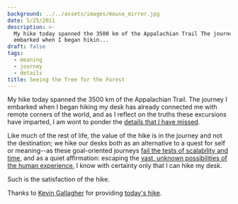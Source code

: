 ```yaml
---
background: ../../assets/images/mouse_mirror.jpg
date: 5/25/2011
description: >-
  My hike today spanned the 3500 km of the Appalachian Trail The journey I
  embarked when I began hikin...
draft: false
tags:
  - meaning
  - journey
  - details
title: Seeing the Tree for the Forest
---
```


My hike today spanned the 3500 km of the Appalachian Trail. The journey I embarked when I began hiking my desk has already connected me with remote corners of the world, and as I reflect on the truths these excursions have imparted, I am wont to ponder the [details that I have missed](http://www.youtube.com/watch?v=vJG698U2Mvo).

Like much of the rest of life, the value of the hike is in the journey and not the destination; we hike our desks both as an alternative to a quest for self or meaning--as these goal-oriented journeys [fail the tests of scalability and time](http://www.youtube.com/watch?v=E7ekBkF2OXI), and as a quiet affirmation: escaping the [vast, unknown possibilities of the human experience](http://www.youtube.com/watch?v=wJ8MqvwNVds&feature=player_embedded), I know with certainty only that I can hike my desk.

Such is the satisfaction of the hike.

Thanks to [Kevin Gallagher](http://www.anothergallagher.com/) for providing [today's hike](http://vimeo.com/20218520).
